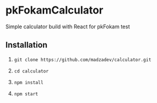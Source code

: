 # pkFokamCalculator
Simple calculator build with React for pkFokam test

## Installation

1. `git clone https://github.com/madzadev/calculator.git`

2. `cd calculator`

3. `npm install`

4. `npm start`
